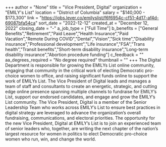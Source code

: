 +++
author = "None"
title = "Vice President, Digital"
organization = "EMILY's List"
location = "District of Columbia"
salary = "$140,000 - $173,300"
link = "https://jobs.lever.co/emilyslist/f6f6954c-cf51-4d17-af4d-69087bfa54ca"
sort_date = "2022-12-12"
created_at = "December 12, 2022"
closing_date = "-"
a_job_type = ["Full Time"]
b_benefits = ["General Benefits","Retirement","Paid Leave","Health Insurance","Paid Vacation","Remote During COVID","Dental","Vision","Sick time","Disability insurance","Professional development","Life insurance","FSA","Trans health","Transit benefits","Short-term disability insurance","Long-term disability insurance","Abortion procedure funding"]
c_feedback = ""
aa_degrees_required = "No degree required"
thumbnail = ""
+++
The Digital Department is responsible for growing the EMILYs List online community, engaging that community in the critical work of electing Democratic pro-choice women to office, and raising significant funds online to support the work of EMILYs List. The Vice President of Digital leads and manages a team of staff and consultants to create an energetic, strategic, and cutting edge online presence spanning multiple channels to fundraise for EMILY’s List, support our endorsed candidates, and engage and grow the EMILY’s List community. The Vice President, Digital is a member of the Senior Leadership Team who works across EMILY’s List to ensure best practices in digital strategy are leveraged to advance the organization’s overall fundraising, communications, and electoral priorities. The opportunity for the new Vice President, Digital at EMILY’s List is to join an experienced team of senior leaders who, together, are writing the next chapter of the nation’s largest resource for women in politics to elect Democratic pro-choice women who run, win, and change the world.
